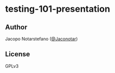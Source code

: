 # testing-101-presentation #

## Author ##

Jacopo Notarstefano ([@Jaconotar](https://twitter.com/Jaconotar))

## License ##

GPLv3
